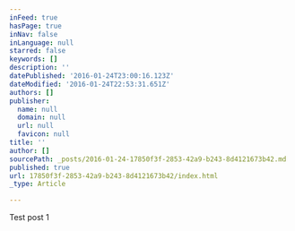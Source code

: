```yaml
---
inFeed: true
hasPage: true
inNav: false
inLanguage: null
starred: false
keywords: []
description: ''
datePublished: '2016-01-24T23:00:16.123Z'
dateModified: '2016-01-24T22:53:31.651Z'
authors: []
publisher:
  name: null
  domain: null
  url: null
  favicon: null
title: ''
author: []
sourcePath: _posts/2016-01-24-17850f3f-2853-42a9-b243-8d4121673b42.md
published: true
url: 17850f3f-2853-42a9-b243-8d4121673b42/index.html
_type: Article

---
```

Test post 1
